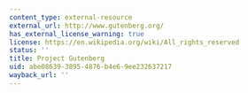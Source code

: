 ```yaml
---
content_type: external-resource
external_url: http://www.gutenberg.org/
has_external_license_warning: true
license: https://en.wikipedia.org/wiki/All_rights_reserved
status: ''
title: Project Gutenberg
uid: abe08639-3895-4876-b4e6-9ee232637217
wayback_url: ''
---
```

